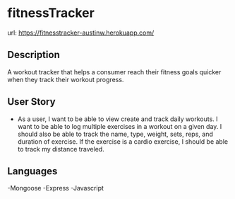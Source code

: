 # fitnessTracker

url: https://fitnesstracker-austinw.herokuapp.com/

## Description

A workout tracker that helps a consumer reach their fitness goals quicker when they track their workout progress.

## User Story

* As a user, I want to be able to view create and track daily workouts. I want to be able to log multiple exercises in a workout on a given day. I should also be able to track the name, type, weight, sets, reps, and duration of exercise. If the exercise is a cardio exercise, I should be able to track my distance traveled.

## Languages
-Mongoose
-Express
-Javascript